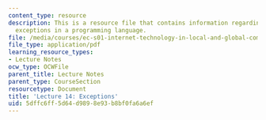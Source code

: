 ```yaml
---
content_type: resource
description: This is a resource file that contains information regarding the use of
  exceptions in a programming language.
file: /media/courses/ec-s01-internet-technology-in-local-and-global-communities-spring-2005-summer-2005/5dffc6ff5d64d9898e93b8bf0fa6a6ef_MITEC_S01S05_l14_exception.pdf
file_type: application/pdf
learning_resource_types:
- Lecture Notes
ocw_type: OCWFile
parent_title: Lecture Notes
parent_type: CourseSection
resourcetype: Document
title: 'Lecture 14: Exceptions'
uid: 5dffc6ff-5d64-d989-8e93-b8bf0fa6a6ef
---
```

